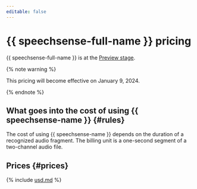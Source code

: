 ```yaml
---
editable: false
---
```


# {{ speechsense-full-name }} pricing

{{ speechsense-full-name }} is at the [Preview stage](../overview/concepts/launch-stages.md).

{% note warning %}

This pricing will become effective on January 9, 2024.

{% endnote %}

## What goes into the cost of using {{ speechsense-name }} {#rules}

The cost of using {{ speechsense-name }} depends on the duration of a recognized audio fragment. The billing unit is a one-second segment of a two-channel audio file.

## Prices {#prices}




{% include [usd.md](../_pricing/speechsense/usd-speechsense.md) %}

